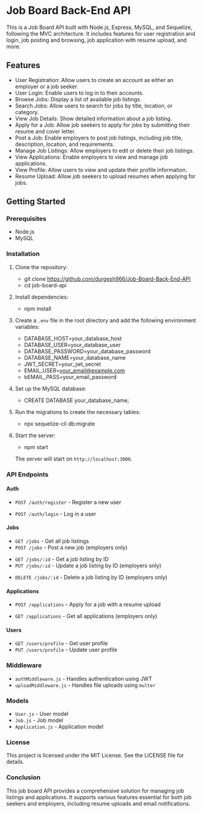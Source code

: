 # Job Board Back-End API

This is a Job Board API built with Node.js, Express, MySQL, and Sequelize, following the MVC architecture. It includes features for user registration and login, job posting and browsing, job application with resume upload, and more.

## Features

- User Registration: Allow users to create an account as either an employer or a job seeker.
- User Login: Enable users to log in to their accounts.
- Browse Jobs: Display a list of available job listings.
- Search Jobs: Allow users to search for jobs by title, location, or category.
- View Job Details: Show detailed information about a job listing.
- Apply for a Job: Allow job seekers to apply for jobs by submitting their resume and cover letter.
- Post a Job: Enable employers to post job listings, including job title, description, location, and requirements.
- Manage Job Listings: Allow employers to edit or delete their job listings.
- View Applications: Enable employers to view and manage job applications.
- View Profile: Allow users to view and update their profile information.
- Resume Upload: Allow job seekers to upload resumes when applying for jobs.

## Getting Started

### Prerequisites

- Node.js
- MySQL

### Installation

1. Clone the repository:
   - git clone https://github.com/durgesh966/Job-Board-Back-End-API
   - cd job-board-api

2. Install dependencies:
   - npm install

3. Create a `.env` file in the root directory and add the following environment variables:
   
   - DATABASE_HOST=your_database_host
   - DATABASE_USER=your_database_user
   - DATABASE_PASSWORD=your_database_password
   - DATABASE_NAME=your_database_name
   - JWT_SECRET=your_jwt_secret
   - EMAIL_USER=your_email@example.com
   - bEMAIL_PASS=your_email_password

4. Set up the MySQL database:
   - CREATE DATABASE your_database_name;

5. Run the migrations to create the necessary tables:
   - npx sequelize-cli db:migrate

6. Start the server:
   - npm start

   The server will start on `http://localhost:3000`.

### API Endpoints

#### Auth

- `POST /auth/register` - Register a new user
<!-- {
  "username": "string",
  "email": "string",
  "password": "string",
  "role": "string"  // either "employer" or "jobseeker"
} -->

- `POST /auth/login` - Log in a user
<!-- {
  "email": "string",
  "password": "string"
} -->


#### Jobs

- `GET /jobs` - Get all job listings
- `POST /jobs` - Post a new job (employers only)
<!-- {
  "title": "string",
  "description": "string",
  "location": "string",
  "category": "string"
} -->

- `GET /jobs/:id` - Get a job listing by ID
- `PUT /jobs/:id` - Update a job listing by ID (employers only)
<!-- {
  "title": "string",
  "description": "string",
  "location": "string",
  "category": "string"
} -->

- `DELETE /jobs/:id` - Delete a job listing by ID (employers only)

#### Applications

- `POST /applications` - Apply for a job with a resume upload
<!-- {
  "jobId": "integer",
  "coverLetter": "string"
} -->

- `GET /applications` - Get all applications (employers only)

#### Users

- `GET /users/profile` - Get user profile
- `PUT /users/profile` - Update user profile
<!-- {
  "username": "string",
  "email": "string",
  "password": "string" // optional
} -->


### Middleware

- `authMiddleware.js` - Handles authentication using JWT
- `uploadMiddleware.js` - Handles file uploads using `multer`

### Models

- `User.js` - User model
- `Job.js` - Job model
- `Application.js` - Application model

### License

This project is licensed under the MIT License. See the LICENSE file for details.

### Conclusion

This job board API provides a comprehensive solution for managing job listings and applications. It supports various features essential for both job seekers and employers, including resume uploads and email notifications.